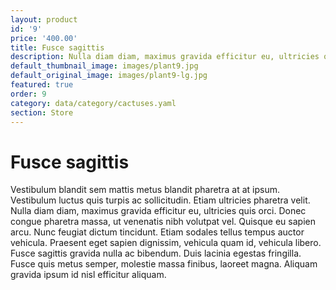 ```yaml
---
layout: product
id: '9'
price: '400.00'
title: Fusce sagittis
description: Nulla diam diam, maximus gravida efficitur eu, ultricies quis orci.
default_thumbnail_image: images/plant9.jpg
default_original_image: images/plant9-lg.jpg
featured: true
order: 9
category: data/category/cactuses.yaml
section: Store
---
```


# Fusce sagittis

Vestibulum blandit sem mattis metus blandit pharetra at at ipsum. Vestibulum luctus quis turpis ac sollicitudin. Etiam ultricies pharetra velit. Nulla diam diam, maximus gravida efficitur eu, ultricies quis orci. Donec congue pharetra massa, ut venenatis nibh volutpat vel. Quisque eu sapien arcu. Nunc feugiat dictum tincidunt. Etiam sodales tellus tempus auctor vehicula. Praesent eget sapien dignissim, vehicula quam id, vehicula libero. Fusce sagittis gravida nulla ac bibendum. Duis lacinia egestas fringilla. Fusce quis metus semper, molestie massa finibus, laoreet magna. Aliquam gravida ipsum id nisl efficitur aliquam.